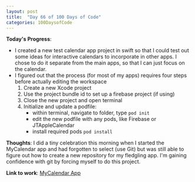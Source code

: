 ```yaml
---
layout: post
title:  "Day 66 of 100 Days of Code"
categories: 100DaysofCode
---
```

**Today's Progress**:
+ I created a new test calendar app project in swift so that I could test out some ideas for interactive calendars to incorporate in other apps. I chose to do it separate from the main apps, so that I can just focus on the calendar. 
+ I figured out that the process (for most of my apps) requires four steps before actually editing the workspace
    1. Create a new Xcode project
    2. Use the project bundle id to set up a firebase project (if using)
    3. Close the new project and open terminal
    4. Initialize and update a podfile: 
        + within terminal, navigate to folder, type ``` pod init ```
        + edit the new podfile with any pods, like Firebase or JTAppleCalendar
        + install required pods ``` pod install ```

**Thoughts**:  I did a tiny celebration this morning when I started the MyCalendar app and had forgotten to select (use Git) but was still able to figure out how to create a new repository for my fledgling app. I'm gaining confidence with git by forcing myself to do this project. 

**Link to work**: [MyCalendar App](https://github.com/monkeywithacupcake/MyCalendar)
